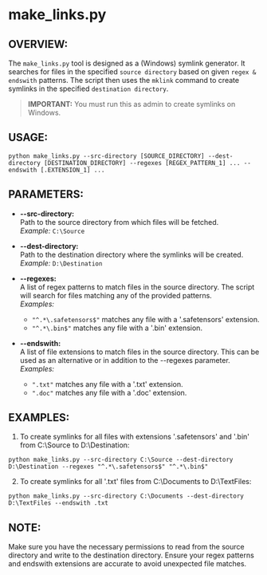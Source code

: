 # make_links.py

## OVERVIEW:
The `make_links.py` tool is designed as a (Windows) symlink generator. It searches for files in the specified `source directory` based on given `regex & endswith` patterns. The script then uses the `mklink` command to create symlinks in the specified `destination directory`.
> **IMPORTANT:** You must run this as admin to create symlinks on Windows.

## USAGE:
```shell
python make_links.py --src-directory [SOURCE_DIRECTORY] --dest-directory [DESTINATION_DIRECTORY] --regexes [REGEX_PATTERN_1] ... --endswith [.EXTENSION_1] ...
```

## PARAMETERS:
- **--src-directory:**  
    Path to the source directory from which files will be fetched.  
    *Example:* `C:\Source`

- **--dest-directory:**  
    Path to the destination directory where the symlinks will be created.  
    *Example:* `D:\Destination`

- **--regexes:**  
    A list of regex patterns to match files in the source directory. The script will search for files matching any of the provided patterns.  
    *Examples:*   
    - `"^.*\.safetensors$"` matches any file with a '.safetensors' extension.  
    - `"^.*\.bin$"` matches any file with a '.bin' extension.

- **--endswith:**  
    A list of file extensions to match files in the source directory. This can be used as an alternative or in addition to the --regexes parameter.  
    *Examples:*  
    - `".txt"` matches any file with a '.txt' extension.  
    - `".doc"` matches any file with a '.doc' extension.

## EXAMPLES:
1. To create symlinks for all files with extensions '.safetensors' and '.bin' from C:\Source to D:\Destination:
```shell
python make_links.py --src-directory C:\Source --dest-directory D:\Destination --regexes "^.*\.safetensors$" "^.*\.bin$"
```

2. To create symlinks for all '.txt' files from C:\Documents to D:\TextFiles:
```shell
python make_links.py --src-directory C:\Documents --dest-directory D:\TextFiles --endswith .txt
```

## NOTE:
Make sure you have the necessary permissions to read from the source directory and write to the destination directory. Ensure your regex patterns and endswith extensions are accurate to avoid unexpected file matches.
